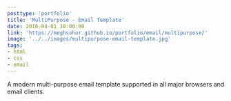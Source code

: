 ```yaml
---
posttype: 'portfolio'
title: 'MultiPurpose - Email Template'
date: 2016-04-01 10:00:00
link: 'https://meghsohor.github.io/portfolio/email/multipurpose/'
image: '../../images/multipurpose-email-template.jpg'
tags:
- html
- css
- email
---
```


A modern multi-purpose email template supported in all major browsers and email clients.